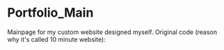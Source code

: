 # Portfolio_Main
Mainpage for my custom website designed myself.
Original code (reason why it's called 10 minute website):
<!-- <!DOCTYPE html>
<html>
<head>
    <meta name="viewport" content="width=device-width, initial-scale=1.0">
    <title>10 Minute Website</title>
    <link rel="stylesheet" href="CSS_StyleSheet_1.css">
</head>

<body>

   <div class="main">
        <nav>
            <div class="logo-container">
              
                <img src="https://via.placeholder.com/150x150" class="logo" alt="Placeholder Logo">
            </div>
            <div class="nav-container">
               
                <div class="links-box">
                    <ul>
                        <li><a href="#"><strong class="styled-text">LinkToBeAdded</strong></a></li>
                        <li><a href="#"><strong class="styled-text">LinkToBeAdded</strong></a></li>
                        <li><a href="#"><strong class="styled-text">LinkToBeAdded</strong></a></li>
                        <li><a href="#"><strong class="styled-text">LinkToBeAdded</strong></a></li>
                        <li><a href="#"><strong class="styled-text">LinkToBeAdded</strong></a></li>
                    </ul>
                </div>
               
                <div class="top-right-options">
                   <a href="#" class="login-btn">TestButton</a>
                   <a href="#" class="download-btn">LinkedIn</a>
                </div>
            </div>
        </nav>
        <div class="info">
            <h1 class="effects">HTML & CSS <br> Website Design</h1>
            <p class="effects">
               //Testpage//<br>
               Skills include:<br>
                 1
                 2
                 3
                 4
                 5
            </p>
        </div>

        <img src="https://via.placeholder.com/300x150" class="dynamic_png effects" alt="Placeholder Image">

    </div>  
</body>
</html>
-->
